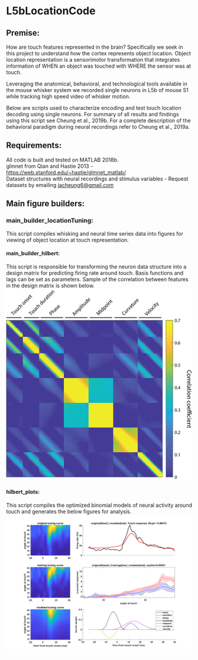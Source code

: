 # L5bLocationCode

## Premise: 
How are touch features represented in the brain? Specifically we seek in this project to understand how the cortex represents object location. Object location representation is a sensorimotor transformation that integrates information of WHEN an object was touched with WHERE the sensor was at touch. 

Leveraging the anatomical, behavioral, and technological tools available in the mouse whisker system we recorded single neurons in L5b of mouse S1 while tracking high speed video of whisker motion.  

Below are scripts used to characterize encoding and test touch location decoding using single neurons. For summary of all results and findings using this script see Cheung et al., 2019b. For a complete description of the behavioral paradigm during neural recordings refer to Cheung et al., 2019a. 

## Requirements: 
All code is built and tested on MATLAB 2018b. <br />
glmnet from Qian and Hastie 2013 - https://web.stanford.edu/~hastie/glmnet_matlab/ <br />
Dataset structures with neural recordings and stimulus variables - Request datasets by emailing jacheung6@gmail.com <br />



## Main figure builders: 

### main_builder_locationTuning:
This script compiles whisking and neural time series data into figures for viewing of object location at touch representation. 

#### main_builder_hilbert:
This script is responsible for transforming the neuron data structure into a design matrix for predicting firing rate around touch. Basis functions and lags can be set as parameters. Sample of the correlation between features in the design matrix is shown below. 
![Alt text](./pictures/sampleCorrelationDmatX.png)


#### hilbert_plots:
This script compiles the optimized binomial models of neural activity around touch and generates the below figures for analysis. 
![Alt text](./pictures/sampleModeledHilbert.png)